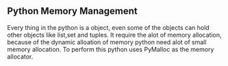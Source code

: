 ## Python Memory Management

Every thing in the python is a object, even some of the objects can hold other objects like list,set and tuples. It require the alot of memory allocation, because of the dynamic alloation of memory python need alot of small memory allocation. To perform this python uses PyMalloc as the memory allocator.





